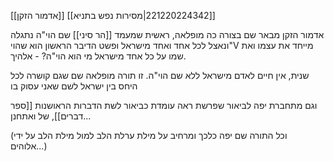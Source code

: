 [[אדמור הזקן]]
[[221220224342|מסירות נפש בתניא]]

אדמור הזקן מבאר שם בצורה כה מופלאה,
ראשית שמעמד [[הר סיני]] שם הוי"ה נתגלה ונאצל לכל אחד ואחד מישראל
ופשט הדיבר הראשון הוא שהוי"V מייחד את עצמו ואת שמו על כל אחד מישראל
מי הוא הוי"ה? - אלהיך.

שנית, אין חיים לאדם מישראל ללא שם הוי"ה. זו תורה מופלאה שם
שגם קושרה לכל היחס בין ישראל לשם שאני עסוק בו

וגם מתחברת יפה לביאור שפרשת ראה עומדת כביאור לשת הדברות הראושנות [[ספר דברים]], של ואתחנן...

(וכל התורה שם יפה כלכך ומרחיב על מילת ערלת הלב למול מילת הלב על ידי אלוהים...)